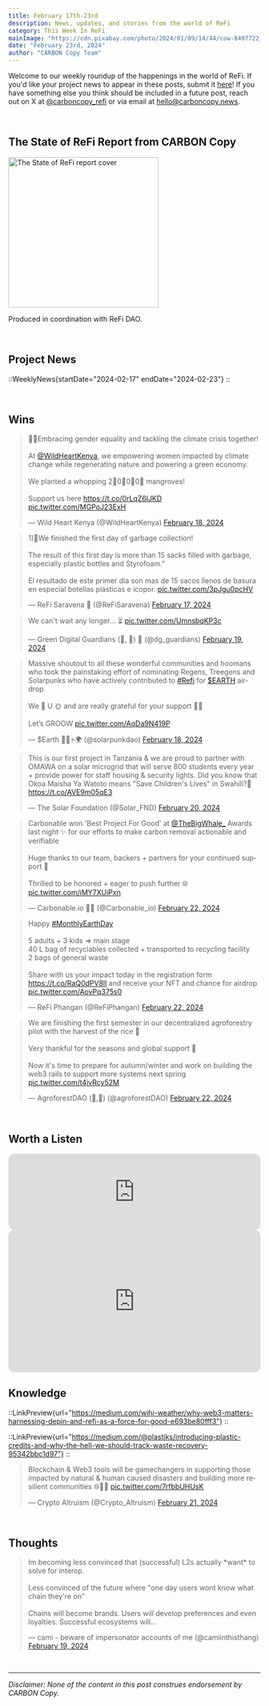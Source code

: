 ```yaml
---
title: February 17th-23rd
description: News, updates, and stories from the world of ReFi
category: This Week In ReFi
mainImage: "https://cdn.pixabay.com/photo/2024/01/09/14/44/cow-8497722_1280.jpg"
date: "February 23rd, 2024"
author: "CARBON Copy Team"
---
```


Welcome to our weekly roundup of the happenings in the world of ReFi. If you'd like your project news to appear in these posts, submit it [here](https://baserow.io/form/Bvg1VhbZvYjYDyylflMoYvqPA7Gogg1GDeTjzO8ku-o)! If you have something else you think should be included in a future post, reach out on X at [@carboncopy_refi](https://x.com/carboncopy_refi) or via email at hello@carboncopy.news.

<br>

## The State of ReFi Report from CARBON Copy

<a href="/reports/The%20State%20of%20ReFi%20Report%202024.pdf" target="_blank"><img src="/images/state-of-refi-report-cover.jpg" alt="The State of ReFi report cover" style="width: 300px !important;" /></a>

Produced in coordination with ReFi DAO.

<br>

## Project News

::WeeklyNews{startDate="2024-02-17" endDate="2024-02-23"}
::

<br>

## Wins

<blockquote class="twitter-tweet"><p lang="en" dir="ltr">💪🏾Embracing gender equality and tackling the climate crisis together! <br><br>At <a href="https://twitter.com/WildHeartKenya?ref_src=twsrc%5Etfw">@WildHeartKenya</a>, we empowering women impacted by climate change while regenerating nature and powering a green economy.<br><br>We planted a whopping 2⃣0⃣0⃣0⃣ mangroves! <br><br> Support us here <a href="https://t.co/0rLqZ6lJKD">https://t.co/0rLqZ6lJKD</a> <a href="https://t.co/MGPoJ23ExH">pic.twitter.com/MGPoJ23ExH</a></p>&mdash; Wild Heart Kenya (@WildHeartKenya) <a href="https://twitter.com/WildHeartKenya/status/1759079167604187607?ref_src=twsrc%5Etfw">February 18, 2024</a></blockquote>

<blockquote class="twitter-tweet"><p lang="en" dir="ltr">1)🧵We finished the first day of garbage collection!<br><br>The result of this first day is more than 15 sacks filled with garbage, especially plastic bottles and Styrofoam.&quot;<br><br>El resultado de este primer día son mas de 15 sacos llenos de basura en especial botellas plásticas e icopor. <a href="https://t.co/3pJgu0pcHV">pic.twitter.com/3pJgu0pcHV</a></p>&mdash; ReFi Saravena 🌱 (@ReFiSaravena) <a href="https://twitter.com/ReFiSaravena/status/1758905699747209252?ref_src=twsrc%5Etfw">February 17, 2024</a></blockquote>

<blockquote class="twitter-tweet"><p lang="en" dir="ltr">We can&#39;t wait any longer... ⏳ <a href="https://t.co/UmnsbqKP3c">pic.twitter.com/UmnsbqKP3c</a></p>&mdash; Green Digital Guardians (🌳, 🌱) 📍 (@dg_guardians) <a href="https://twitter.com/dg_guardians/status/1759545624809136407?ref_src=twsrc%5Etfw">February 19, 2024</a></blockquote>

<blockquote class="twitter-tweet"><p lang="en" dir="ltr">Massive shoutout to all these wonderful communities and hoomans who took the painstaking effort of nominating Regens, Treegens and Solarpunks who have actively contributed to <a href="https://twitter.com/hashtag/Refi?src=hash&amp;ref_src=twsrc%5Etfw">#Refi</a> for <a href="https://twitter.com/search?q=%24EARTH&amp;src=ctag&amp;ref_src=twsrc%5Etfw">$EARTH</a> airdrop. <br><br>We 💚 U 🌞 and are really grateful for your support 🙏🏽<br><br>Let’s GROOW <a href="https://t.co/AqDa9N419P">pic.twitter.com/AqDa9N419P</a></p>&mdash; $Earth 🔆🌱⚡🌍 (@solarpunkdao) <a href="https://twitter.com/solarpunkdao/status/1759108971716038979?ref_src=twsrc%5Etfw">February 18, 2024</a></blockquote>

<blockquote class="twitter-tweet"><p lang="en" dir="ltr">This is our first project in Tanzania &amp; we are proud to partner with OMAWA on a solar microgrid that will serve 800 students every year + provide power for staff housing &amp; security lights. Did you know that Okoa Maisha Ya Watoto means &quot;Save Children&#39;s Lives&quot; in Swahili?💛 <a href="https://t.co/AVE9m05qE3">https://t.co/AVE9m05qE3</a></p>&mdash; The Solar Foundation (@Solar_FND) <a href="https://twitter.com/Solar_FND/status/1760028754192290241?ref_src=twsrc%5Etfw">February 20, 2024</a></blockquote>

<blockquote class="twitter-tweet"><p lang="en" dir="ltr">Carbonable won &#39;Best Project For Good&#39; at <a href="https://twitter.com/TheBigWhale_?ref_src=twsrc%5Etfw">@TheBigWhale_</a> Awards last night ✨ for our efforts to make carbon removal actionable and verifiable <br><br>Huge thanks to our team, backers + partners for your continued support 👏<br><br>Thrilled to be honored + eager to push further 🌐 <a href="https://t.co/iMY7XUiPxn">pic.twitter.com/iMY7XUiPxn</a></p>&mdash; Carbonable.io 🌱🌐 (@Carbonable_io) <a href="https://twitter.com/Carbonable_io/status/1760672185344287079?ref_src=twsrc%5Etfw">February 22, 2024</a></blockquote>

<blockquote class="twitter-tweet"><p lang="en" dir="ltr">Happy <a href="https://twitter.com/hashtag/MonthlyEarthDay?src=hash&amp;ref_src=twsrc%5Etfw">#MonthlyEarthDay</a><br><br>5 adults + 3 kids =&gt; main stage<br>40 L bag of recyclables collected + transported to recycling facility<br>2 bags of general waste <br><br>Share with us your impact today in the registration form <a href="https://t.co/RaQ0dPV8ll">https://t.co/RaQ0dPV8ll</a> and receive your NFT and chance for airdrop <a href="https://t.co/AovPq375s0">pic.twitter.com/AovPq375s0</a></p>&mdash; ReFi Phangan (@ReFiPhangan) <a href="https://twitter.com/ReFiPhangan/status/1760659249347363099?ref_src=twsrc%5Etfw">February 22, 2024</a></blockquote>

<blockquote class="twitter-tweet" data-media-max-width="560"><p lang="en" dir="ltr">We are finishing the first semester in our decentralized agroforestry pilot with the harvest of the rice 🌾<br><br>Very thankful for the seasons and global support 🙏<br><br>Now it&#39;s time to prepare for autumn/winter and work on building the web3 rails to support more systems next spring <a href="https://t.co/t4ivRcy52M">pic.twitter.com/t4ivRcy52M</a></p>&mdash; AgroforestDAO (🌾,🙏) (@agroforestDAO) <a href="https://twitter.com/agroforestDAO/status/1760633366427107684?ref_src=twsrc%5Etfw">February 22, 2024</a></blockquote>

<br>

## Worth a Listen

<iframe style="border-radius:12px" src="https://open.spotify.com/embed/episode/1OPvWHEh8jeHwqU9KIKfee?utm_source=generator" width="100%" height="152" frameBorder="0" allowfullscreen="" allow="autoplay; clipboard-write; encrypted-media; fullscreen; picture-in-picture" loading="lazy"></iframe>

<br>

<iframe width="100%" style="border-radius:12px; aspect-ratio: 16/9" src="https://www.youtube.com/embed/6dowXZLKGew?si=WZcW6TSVyNaxjIkz" title="YouTube video player" frameborder="0" allow="accelerometer; autoplay; clipboard-write; encrypted-media; gyroscope; picture-in-picture; web-share" allowfullscreen></iframe>

<br>

## Knowledge

::LinkPreview{url="https://medium.com/wihi-weather/why-web3-matters-harnessing-depin-and-refi-as-a-force-for-good-e693be80fff3"}
::

::LinkPreview{url="https://medium.com/@plastiks/introducing-plastic-credits-and-why-the-hell-we-should-track-waste-recovery-95342bbc1d97"}
::

<blockquote class="twitter-tweet"><p lang="en" dir="ltr">Blockchain &amp; Web3 tools will be gamechangers in supporting those impacted by natural &amp; human caused disasters and building more resilient communities 🌐💸🔎 <a href="https://t.co/7rfbbUHUsK">pic.twitter.com/7rfbbUHUsK</a></p>&mdash; Crypto Altruism (@Crypto_Altruism) <a href="https://twitter.com/Crypto_Altruism/status/1760347836850250152?ref_src=twsrc%5Etfw">February 21, 2024</a></blockquote>

<br>

## Thoughts

<blockquote class="twitter-tweet"><p lang="en" dir="ltr">Im becoming less convinced that (successful) L2s actually *want* to solve for interop. <br><br>Less convinced of the future where &quot;one day users wont know what chain they&#39;re on&quot; <br><br>Chains will become brands. Users will develop preferences and even loyalties. Successful ecosystems will…</p>&mdash; cami - beware of impersonator accounts of me (@camiinthisthang) <a href="https://twitter.com/camiinthisthang/status/1759597556156285358?ref_src=twsrc%5Etfw">February 19, 2024</a></blockquote>

<br>

***

*Disclaimer: None of the content in this post construes endorsement by CARBON Copy.*  
